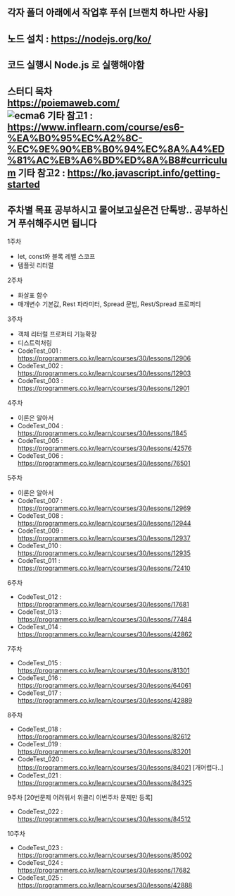 
각자 폴더 아래에서 작업후 푸쉬 [브랜치 하나만 사용] <br>
--
노드 설치 : https://nodejs.org/ko/ <br>
--
코드 실행시 Node.js 로 실행해야함 <br>
--
스터디 목차 <br>
https://poiemaweb.com/<br>
![ecma6](https://user-images.githubusercontent.com/10968896/123768577-6a828500-d903-11eb-8ebb-ef03bf865740.png)
기타 참고1  : https://www.inflearn.com/course/es6-%EA%B0%95%EC%A2%8C-%EC%9E%90%EB%B0%94%EC%8A%A4%ED%81%AC%EB%A6%BD%ED%8A%B8#curriculum
기타 참고2  : https://ko.javascript.info/getting-started
--
주차별 목표 공부하시고 물어보고싶은건 단톡방.. 공부하신거 푸쉬해주시면 됩니다
--
1주차 <br>
  - let, const와 블록 레벨 스코프
  - 템플릿 리터럴
  
2주차 <br>
  - 화살표 함수
  - 매개변수 기본값, Rest 파라미터, Spread 문법, Rest/Spread 프로퍼티

3주차 <br>
  - 객체 리터럴 프로퍼티 기능확장
  - 디스트럭처링
  - CodeTest_001 : https://programmers.co.kr/learn/courses/30/lessons/12906
  - CodeTest_002 : https://programmers.co.kr/learn/courses/30/lessons/12903
  - CodeTest_003 : https://programmers.co.kr/learn/courses/30/lessons/12901

4주차 <br>
  - 이론은 알아서 
  - CodeTest_004 : https://programmers.co.kr/learn/courses/30/lessons/1845
  - CodeTest_005 : https://programmers.co.kr/learn/courses/30/lessons/42576
  - CodeTest_006 : https://programmers.co.kr/learn/courses/30/lessons/76501

5주차 <br>
  - 이론은 알아서 
  - CodeTest_007 : https://programmers.co.kr/learn/courses/30/lessons/12969
  - CodeTest_008 : https://programmers.co.kr/learn/courses/30/lessons/12944
  - CodeTest_009 : https://programmers.co.kr/learn/courses/30/lessons/12937
  - CodeTest_010 : https://programmers.co.kr/learn/courses/30/lessons/12935
  - CodeTest_011 : https://programmers.co.kr/learn/courses/30/lessons/72410

6주차 <br>
  - CodeTest_012 : https://programmers.co.kr/learn/courses/30/lessons/17681
  - CodeTest_013 : https://programmers.co.kr/learn/courses/30/lessons/77484
  - CodeTest_014 : https://programmers.co.kr/learn/courses/30/lessons/42862


7주차 <br>
  - CodeTest_015 : https://programmers.co.kr/learn/courses/30/lessons/81301
  - CodeTest_016 : https://programmers.co.kr/learn/courses/30/lessons/64061
  - CodeTest_017 : https://programmers.co.kr/learn/courses/30/lessons/42889

8주차 <br>
  - CodeTest_018 : https://programmers.co.kr/learn/courses/30/lessons/82612
  - CodeTest_019 : https://programmers.co.kr/learn/courses/30/lessons/83201
  - CodeTest_020 : https://programmers.co.kr/learn/courses/30/lessons/84021 [개어렵다..]
  - CodeTest_021 : https://programmers.co.kr/learn/courses/30/lessons/84325


9주차 [20번문제 어려워서 위클리 이번주차 문제만 등록] <br>
  - CodeTest_022 : https://programmers.co.kr/learn/courses/30/lessons/84512


10주차 <br>
  - CodeTest_023 : https://programmers.co.kr/learn/courses/30/lessons/85002
  - CodeTest_024 : https://programmers.co.kr/learn/courses/30/lessons/17682
  - CodeTest_025 : https://programmers.co.kr/learn/courses/30/lessons/42888